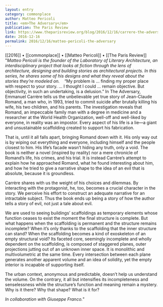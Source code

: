 ```yaml
---
layout: entry
category: commonplace
author: Matteo Pericoli
title: <em>The Adversary</em>
publication: The Paris Review
link: https://www.theparisreview.org/blog/2016/12/16/carrere-the-adversary/
date: 2016-12-16
permalink: 2016/12/16/matteo-pericoli-the-adversary
---
```


[[2016]] • [[commonplace]] • [[Matteo Pericoli]] • [[The Paris Review]]
 
"*Matteo Pericoli is the founder of the Laboratory of Literary Architecture, an interdisciplinary project that looks at fiction through the lens of architecture, designing and building stories as architectural projects. In this series, he shares some of his designs and what they reveal about the stories they’re modeled on.*
  
“My problem is … finding my proper place with respect to your story. … I thought I could … remain objective. But objectivity, in such an undertaking, is a delusion.” In The Adversary, Emmanuel Carrère tells us the unbelievable yet true story of Jean-Claude Romand, a man who, in 1993, tried to commit suicide after brutally killing his wife, his two children, and his parents. The investigation reveals that Romand, an impeccable family man with a degree in medicine and a researcher at the World Health Organization, well-off and well-liked by everyone, in reality was an impostor. Every aspect of his life is a lie—a giant and unsustainable scaffolding created to support his fabrication. 

That is, until it all falls apart, bringing Romand down with it. His only way out is by wiping out everything and everyone, including himself and the people closest to him. His life’s facade wasn’t hiding any truth, only a void. The book is neither a novel (inspired by reality) nor a mere chronicle of Romand’s life, his crimes, and his trial. It is instead Carrère’s attempt to explain how he approached Romand, what he found interesting about him, and how he tried to give a narrative shape to the idea of an evil that is absolute, because it is groundless.

Carrère shares with us the weight of his choices and dilemmas. By interacting with the protagonist, he, too, becomes a crucial character in the story. We perceive his effort to construct an adequate narrative for an intractable subject. Thus the book ends up being a story of how the author tells a story of evil, not just a tale about evil.

We are used to seeing buildings’ scaffoldings as temporary elements whose function ceases to exist the moment the final structure is complete. But what happens when the scaffolding is permanent and the structure remains incomplete? When it’s only thanks to the scaffolding that the inner structure can stand? When the scaffolding becomes a kind of exoskeleton of an empty structural void? Its faceted core, seemingly incomplete and wholly dependent on the scaffolding, is composed of staggered planes, outer projections jutting out of an unknown inner space. It is monolithic and multivolumetric at the same time. Every intersection between each plane generates another apparent volume and an idea of solidity, yet the empty interior is incapable of supporting itself.

The urban context, anonymous and predictable, doesn’t help us understand the volume. On the contrary, it all but intensifies its incompleteness and senselessness while the structure’s function and meaning remain a mystery. Why is it there? Why that shape? What is it for?

*In collaboration with Giuseppe Franco.*"